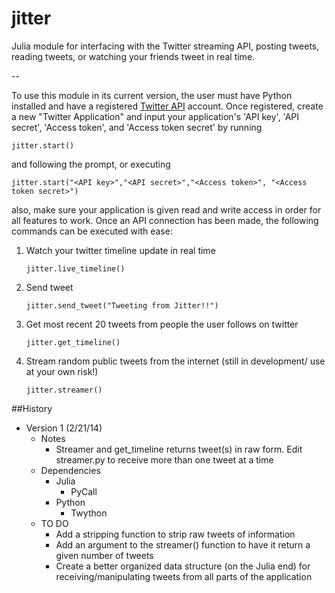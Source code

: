 jitter
======

Julia module for interfacing with the Twitter streaming API, posting tweets, reading tweets, or watching your friends tweet in real time.

--

To use this module in its current version, the user must have Python installed and have a registered [Twitter API](http://dev.twitter.com) account. Once registered, create a new "Twitter Application" and input your application's 'API key', 'API secret', 'Access token', and 'Access token secret' by running

    jitter.start()

and following the prompt, or executing

    jitter.start("<API key>","<API secret>","<Access token>", "<Access token secret>")

also, make sure your application is given read and write access in order for all features to work. Once an API connection has been made, the following commands can be executed with ease:

1. Watch your twitter timeline update in real time
 
    ```
    jitter.live_timeline()
    ```
    
2. Send tweet

    ```
    jitter.send_tweet("Tweeting from Jitter!!")
    ```
    
3. Get most recent 20 tweets from people the user follows on twitter

    ```
    jitter.get_timeline()
    ```

4. Stream random public tweets from the internet (still in development/ use at your own risk!)

    ```
    jitter.streamer() 
    ```

##History
* Version 1 (2/21/14)
    * Notes
        * Streamer and get_timeline returns tweet(s) in raw form. Edit streamer.py to receive more than one tweet at a time
    * Dependencies
        * Julia
            * PyCall
        * Python
            * Twython
    * TO DO
        * Add a stripping function to strip raw tweets of information
        * Add an argument to the streamer() function to have it return a given number of tweets
        * Create a better organized data structure (on the Julia end) for receiving/manipulating tweets from all parts of the application

